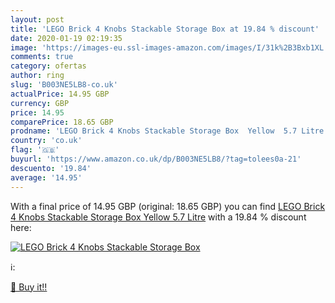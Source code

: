 ```yaml
---
layout: post
title: 'LEGO Brick 4 Knobs Stackable Storage Box at 19.84 % discount'
date: 2020-01-19 02:19:35
image: 'https://images-eu.ssl-images-amazon.com/images/I/31k%2B3Bxb1XL._SL200_.jpg'
comments: true
category: ofertas
author: ring
slug: 'B003NE5LB8-co.uk'
actualPrice: 14.95 GBP
currency: GBP
price: 14.95
comparePrice: 18.65 GBP
prodname: 'LEGO Brick 4 Knobs Stackable Storage Box  Yellow  5.7 Litre'
country: 'co.uk'
flag: '🇬🇧'
buyurl: 'https://www.amazon.co.uk/dp/B003NE5LB8/?tag=tolees0a-21'
descuento: '19.84'
average: '14.95'
---
```


With a final price of 14.95 GBP (original: 18.65 GBP) you can find [LEGO Brick 4 Knobs Stackable Storage Box  Yellow  5.7 Litre](https://www.amazon.co.uk/dp/B003NE5LB8/?tag=tolees0a-21) with a  19.84 % discount here:

[![LEGO Brick 4 Knobs Stackable Storage Box](https://images-eu.ssl-images-amazon.com/images/I/31k%2B3Bxb1XL._SL200_.jpg)](https://www.amazon.co.uk/dp/B003NE5LB8/?tag=tolees0a-21)

ℹ️:


[🛒 Buy it!!](https://www.amazon.co.uk/dp/B003NE5LB8/?tag=tolees0a-21)
